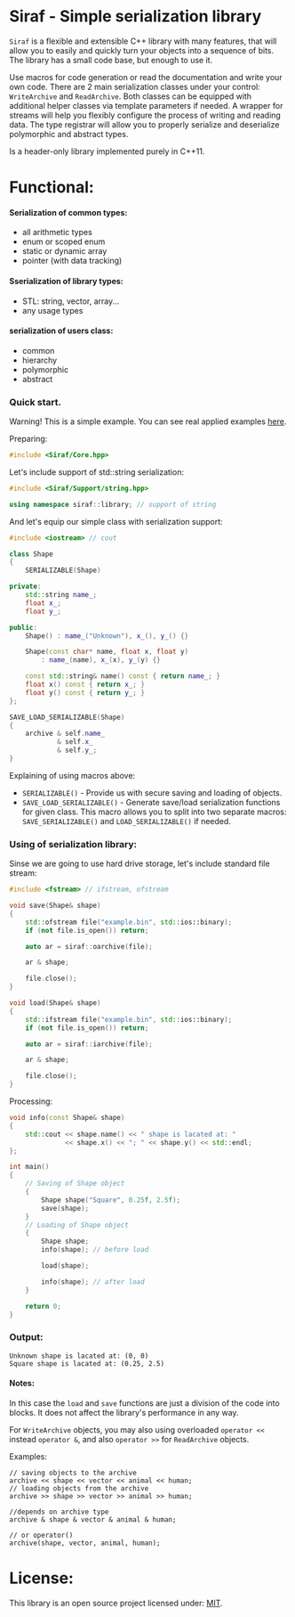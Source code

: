 # Siraf - Simple serialization library

`Siraf` is a flexible and extensible C++ library with many features, that will allow you to easily
and quickly turn your objects into a sequence of bits.
The library has a small code base, but enough to use it.

Use macros for code generation or read the documentation and write your own code.
There are 2 main serialization classes under your control: `WriteArchive` and `ReadArchive`.
Both classes can be equipped with additional helper classes via template parameters if needed.
A wrapper for streams will help you flexibly configure the process of writing and reading data.
The type registrar will allow you to properly serialize and deserialize polymorphic and abstract types.

Is a header-only library implemented purely in C++11.

# Functional:

#### Serialization of common types:
- all arithmetic types
- enum or scoped enum
- static or dynamic array
- pointer (with data tracking)
#### Sserialization of library types:
- STL: string, vector, array...
- any usage types
#### serialization of users class:
- common
- hierarchy
- polymorphic
- abstract

### Quick start.
Warning! This is a simple example. You can see real applied examples [here](https://github.com/Sigma-Ryden/Siraf/tree/master/test).

Preparing:

```C++
#include <Siraf/Core.hpp>
```
Let's include support of std::string serialization:
```C++
#include <Siraf/Support/string.hpp>

using namespace siraf::library; // support of string
```
And let's equip our simple class with serialization support:
```C++
#include <iostream> // cout

class Shape
{
    SERIALIZABLE(Shape)

private:
    std::string name_;
    float x_;
    float y_;

public:
    Shape() : name_("Unknown"), x_(), y_() {}

    Shape(const char* name, float x, float y)
        : name_(name), x_(x), y_(y) {}

    const std::string& name() const { return name_; }
    float x() const { return x_; }
    float y() const { return y_; }
};

SAVE_LOAD_SERIALIZABLE(Shape)
{
    archive & self.name_
            & self.x_
            & self.y_;
}
```
Explaining of using macros above:
- ```SERIALIZABLE()``` - Provide us with secure saving and loading of objects.
- ```SAVE_LOAD_SERIALIZABLE()``` - Generate save/load serialization functions for given class.
This macro allows you to split into two separate macros: ```SAVE_SERIALIZABLE()``` and ```LOAD_SERIALIZABLE()``` if needed.

### Using of serialization library:

Sinse we are going to use hard drive storage, let's include standard file stream:
```C++
#include <fstream> // ifstream, ofstream
```
```C++
void save(Shape& shape)
{
    std::ofstream file("example.bin", std::ios::binary);
    if (not file.is_open()) return;

    auto ar = siraf::oarchive(file);

    ar & shape;

    file.close();
}
```
```C++
void load(Shape& shape)
{
    std::ifstream file("example.bin", std::ios::binary);
    if (not file.is_open()) return;

    auto ar = siraf::iarchive(file);

    ar & shape;

    file.close();
}
```
Processing:
```C++
void info(const Shape& shape)
{
    std::cout << shape.name() << " shape is lacated at: "
              << shape.x() << "; " << shape.y() << std::endl;
};

int main()
{
    // Saving of Shape object
    {
        Shape shape("Square", 0.25f, 2.5f);
        save(shape);
    }
    // Loading of Shape object
    {
        Shape shape;
        info(shape); // before load

        load(shape);

        info(shape); // after load
    }

    return 0;
}
```
### Output:
```console
Unknown shape is lacated at: (0, 0)
Square shape is lacated at: (0.25, 2.5)
```
#### Notes:
In this case the ```load``` and ```save``` functions are just a division of the code into blocks.
It does not affect the library's performance in any way.

For ```WriteArchive``` objects, you may also using overloaded ```operator <<``` instead ```operator &```,
and also ```operator >>``` for ```ReadArchive``` objects.

Examples:
```
// saving objects to the archive
archive << shape << vector << animal << human;
// loading objects from the archive
archive >> shape >> vector >> animal >> human;

//depends on archive type
archive & shape & vector & animal & human;

// or operator()
archive(shape, vector, animal, human);
```

# License:
This library is an open source project licensed under: [MIT](https://opensource.org/licenses/MIT).
